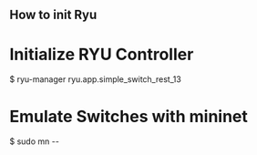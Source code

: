 ## How to init Ryu

# Initialize RYU Controller
$ ryu-manager ryu.app.simple_switch_rest_13  

# Emulate Switches with mininet
$ sudo mn --

